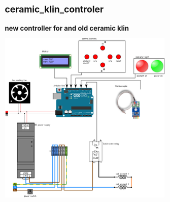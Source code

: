# ceramic_klin_controler
## new controller for and old ceramic klin
![alt tag](diagram_ceramic_styring.png) 
